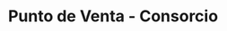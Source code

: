 ---
title: "Punto de Venta - Consorcio"
url: /la-linea-de-la-concepcion/punto-de-venta-consorcio-calle-san-jose/
shop: Tickets
---